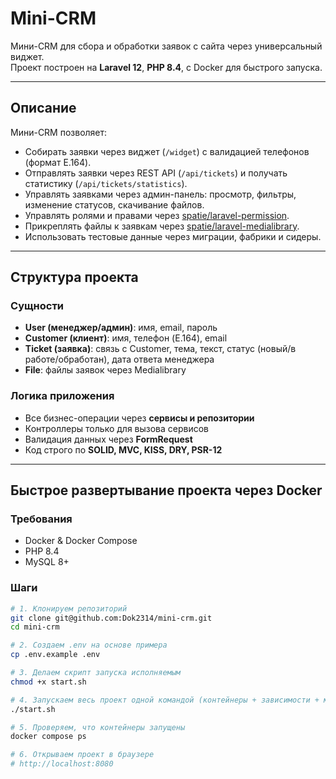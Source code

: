 # Mini-CRM

Мини-CRM для сбора и обработки заявок с сайта через универсальный виджет.  
Проект построен на **Laravel 12**, **PHP 8.4**, с Docker для быстрого запуска.

---

## Описание

Мини-CRM позволяет:

- Собирать заявки через виджет (`/widget`) с валидацией телефонов (формат E.164).
- Отправлять заявки через REST API (`/api/tickets`) и получать статистику (`/api/tickets/statistics`).
- Управлять заявками через админ-панель: просмотр, фильтры, изменение статусов, скачивание файлов.
- Управлять ролями и правами через [spatie/laravel-permission](https://spatie.be/docs/laravel-permission/v5/introduction).
- Прикреплять файлы к заявкам через [spatie/laravel-medialibrary](https://spatie.be/docs/laravel-medialibrary/v10/introduction).
- Использовать тестовые данные через миграции, фабрики и сидеры.

---

## Структура проекта

### Сущности

- **User (менеджер/админ)**: имя, email, пароль  
- **Customer (клиент)**: имя, телефон (E.164), email  
- **Ticket (заявка)**: связь с Customer, тема, текст, статус (новый/в работе/обработан), дата ответа менеджера  
- **File**: файлы заявок через Medialibrary  

### Логика приложения

- Все бизнес-операции через **сервисы и репозитории**  
- Контроллеры только для вызова сервисов  
- Валидация данных через **FormRequest**  
- Код строго по **SOLID, MVC, KISS, DRY, PSR-12**  

---

## Быстрое развертывание проекта через Docker

### Требования

- Docker & Docker Compose  
- PHP 8.4  
- MySQL 8+  

### Шаги

```bash
# 1. Клонируем репозиторий
git clone git@github.com:Dok2314/mini-crm.git
cd mini-crm

# 2. Создаем .env на основе примера
cp .env.example .env

# 3. Делаем скрипт запуска исполняемым
chmod +x start.sh

# 4. Запускаем весь проект одной командой (контейнеры + зависимости + миграции + сидеры)
./start.sh

# 5. Проверяем, что контейнеры запущены
docker compose ps

# 6. Открываем проект в браузере
# http://localhost:8080
